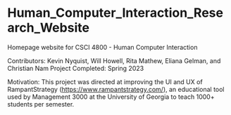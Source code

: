 # Human_Computer_Interaction_Research_Website
Homepage website for CSCI 4800 - Human Computer Interaction

Contributors: Kevin Nyquist, Will Howell, Rita Mathew, Eliana Gelman, and Christian Nam
Project Completed: Spring 2023

Motivation:
This project was directed at improving the UI and UX of RampantStrategy (https://www.rampantstrategy.com/), an educational tool used by Management 3000 at the 
University of Georgia to teach 1000+ students per semester.
